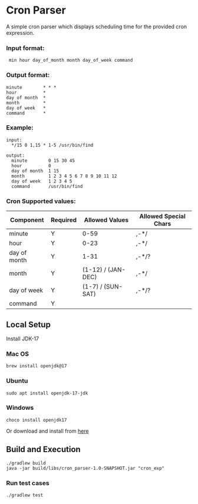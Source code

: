 # Cron Parser

A simple cron parser which displays scheduling time for the provided cron expression.


### Input format:
```
 min hour day_of_month month day_of_week command
```

### Output format:
``` 
minute        * * * 
hour          *
day of month  *
month         *
day of week   *
command       *
```

### Example:
```
input: 
  */15 0 1,15 * 1-5 /usr/bin/find

output:
  minute        0 15 30 45
  hour          0
  day of month  1 15
  month         1 2 3 4 5 6 7 8 9 10 11 12
  day of week   1 2 3 4 5
  command       /usr/bin/find
```

### Cron Supported values:

| Component    | Required | Allowed Values     | Allowed Special Chars |
|--------------|----------|--------------------|-----------------------|
| minute       | Y        | 0-59               | ,-*/                  |
| hour         | Y        | 0-23               | ,-*/                  |
| day of month | Y        | 1-31               | ,-*/?                 |
| month        | Y        | (1-12) / (JAN-DEC) | ,-*/                  |
| day of week  | Y        | (1-7) / (SUN-SAT)  | ,-*/?                 |
| command      | Y        |                    |                       |


## Local Setup
Install JDK-17

### Mac OS
```shell
brew install openjdk@17
```

### Ubuntu
```shell
sudo apt install openjdk-17-jdk
```

### Windows
```shell
choco install openjdk17
```

Or download and install from [here](https://www.oracle.com/in/java/technologies/downloads/#java17) 

## Build and Execution
```shell
./gradlew build
java -jar build/libs/cron_parser-1.0-SNAPSHOT.jar "cron_exp"
```

### Run test cases

```shell
./gradlew test
```

